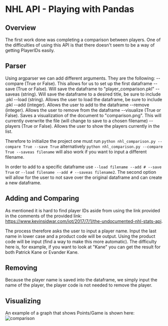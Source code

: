 # NHL API - Playing with Pandas

## Overview
The first work done was completing a comparison between players. One of the difficulties of using this API is that there doesn't seem to be a way of getting PlayerIDs easily. 

## Parser
Using argparser we can add different arguments. They are the following:
  --compare (True or False). This allows for us to set up the first dataframe 
  --save (True or False). Will save the dataframe to "player_comparison.pkl"
  --saveas (string). Will save the dataframe to a desired title, be sure to include .pkl
  --load (string). Allows the user to load the dataframe, be sure to include .pkl
  --add (integer). Allows the user to add to the dataframe
  --remove (integer). Allows the user to remove from the dataframe
  --visualize (True or False). Saves a visualization of the document to "comparison.png". This will currently overwrite the file (will     change to save to a chosen filename)
  --players (True or False). Allows the user to show the players currently in the list. 

Therefore to initialize the project one must run ``` python nhl_comparison.py --compare True --save True ``` alternatively ``` python nhl_comparison.py --compare True --saveas filename ```
will also work if you want to input a different filename. 

In order to add to a specific dataframe use ``` --load filename --add # --save True ``` or  ```--load filename --add # --saveas filename2```. The second option will allow for the user to not save over the original dataframe and can create a new dataframe. 

## Adding and Comparing
As mentioned it is hard to find player IDs aside from using the link provided in the comments of the provided link: https://www.kevinsidwar.com/iot/2017/7/1/the-undocumented-nhl-stats-api. 

The process therefore asks the user to input a player name. Input the last name in lower case and a product code will be output. Using the product code will be input (find a way to make this more automatic). The difficulty here is, for example, if you want to look at "Kane" you can get the result for both Patrick Kane or Evander Kane. 

## Removing
Because the player name is saved into the dataframe, we simply input the name of the player, the player code is not needed to remove the player. 

## Visualizing
An example of a graph that shows Points/Game is shown here:
![comparison](https://user-images.githubusercontent.com/38801847/52666990-b45aa400-2edd-11e9-850d-e001d1040bc9.png)


